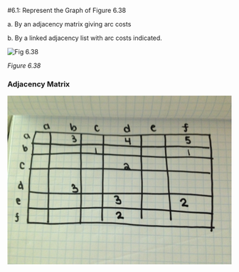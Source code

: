 #6.1: Represent the Graph of Figure 6.38

  a. By an adjacency matrix giving arc costs

  b. By a linked adjacency list with arc costs indicated.

![Fig 6.38](http://orion.lcg.ufrj.br/Dr.Dobbs/books/book9/images/fig6_38.gif)

*Figure 6.38*



### Adjacency Matrix

![Answer](img/6-1-a-answer.jpg)



